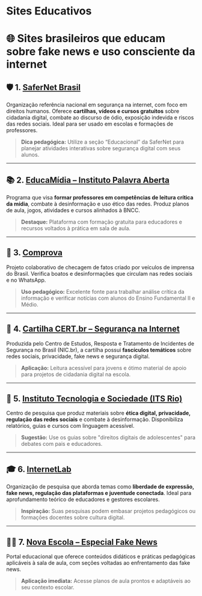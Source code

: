 # Sites Educativos

# 🌐 Sites brasileiros que educam sobre fake news e uso consciente da internet

## 🛡️ 1. [SaferNet Brasil](https://www.safernet.org.br/)
Organização referência nacional em segurança na internet, com foco em direitos humanos. Oferece **cartilhas, vídeos e cursos gratuitos** sobre cidadania digital, combate ao discurso de ódio, exposição indevida e riscos das redes sociais. Ideal para ser usado em escolas e formações de professores.

> **Dica pedagógica:** Utilize a seção “Educacional” da SaferNet para planejar atividades interativas sobre segurança digital com seus alunos.

---

## 📚 2. [EducaMídia – Instituto Palavra Aberta](https://educamidia.org.br/)
Programa que visa **formar professores em competências de leitura crítica da mídia**, combate à desinformação e uso ético das redes. Produz planos de aula, jogos, atividades e cursos alinhados à BNCC.

> **Destaque:** Plataforma com formação gratuita para educadores e recursos voltados à prática em sala de aula.

---

## 🔎 3. [Comprova](https://projetocomprova.com.br/)
Projeto colaborativo de checagem de fatos criado por veículos de imprensa do Brasil. Verifica boatos e desinformações que circulam nas redes sociais e no WhatsApp.

> **Uso pedagógico:** Excelente fonte para trabalhar análise crítica da informação e verificar notícias com alunos do Ensino Fundamental II e Médio.

---

## 📖 4. [Cartilha CERT.br – Segurança na Internet](https://cartilha.cert.br/)
Produzida pelo Centro de Estudos, Resposta e Tratamento de Incidentes de Segurança no Brasil (NIC.br), a cartilha possui **fascículos temáticos** sobre redes sociais, privacidade, fake news e segurança digital.

> **Aplicação:** Leitura acessível para jovens e ótimo material de apoio para projetos de cidadania digital na escola.

---

## 📱 5. [Instituto Tecnologia e Sociedade (ITS Rio)](https://itsrio.org/)
Centro de pesquisa que produz materiais sobre **ética digital, privacidade, regulação das redes sociais** e combate à desinformação. Disponibiliza relatórios, guias e cursos com linguagem acessível.

> **Sugestão:** Use os guias sobre "direitos digitais de adolescentes" para debates com pais e educadores.

---

## 🎓 6. [InternetLab](https://www.internetlab.org.br/)
Organização de pesquisa que aborda temas como **liberdade de expressão, fake news, regulação das plataformas e juventude conectada**. Ideal para aprofundamento teórico de educadores e gestores escolares.

> **Inspiração:** Suas pesquisas podem embasar projetos pedagógicos ou formações docentes sobre cultura digital.

---

## 👩‍🏫 7. [Nova Escola – Especial Fake News](https://novaescola.org.br/conteudo/18835-como-trabalhar-o-tema-das-fake-news-na-escola)
Portal educacional que oferece conteúdos didáticos e práticas pedagógicas aplicáveis à sala de aula, com seções voltadas ao enfrentamento das fake news.

> **Aplicação imediata:** Acesse planos de aula prontos e adaptáveis ao seu contexto escolar.
